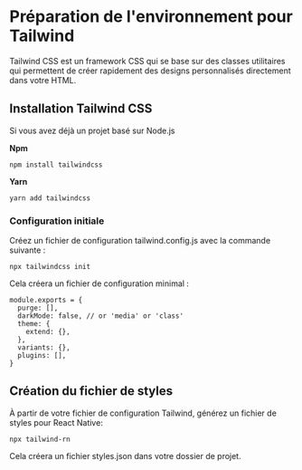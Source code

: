 # Préparation de l'environnement pour Tailwind

Tailwind CSS est un framework CSS qui se base sur des classes utilitaires qui permettent de créer rapidement des designs personnalisés directement dans votre HTML.

## Installation Tailwind CSS

Si vous avez déjà un projet basé sur Node.js

**Npm**

```
npm install tailwindcss

```

**Yarn**

```
yarn add tailwindcss

```

### Configuration initiale

Créez un fichier de configuration tailwind.config.js avec la commande suivante :

```
npx tailwindcss init
```

Cela créera un fichier de configuration minimal :

```
module.exports = {
  purge: [],
  darkMode: false, // or 'media' or 'class'
  theme: {
    extend: {},
  },
  variants: {},
  plugins: [],
}
```

## Création du fichier de styles

À partir de votre fichier de configuration Tailwind, générez un fichier de styles pour React Native:

```
npx tailwind-rn
```

Cela créera un fichier styles.json dans votre dossier de projet.
